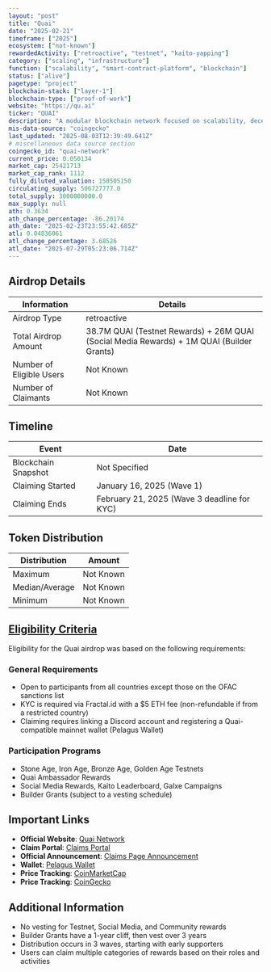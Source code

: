 ```yaml
---
layout: "post"
title: "Quai"
date: "2025-02-21"
timeframe: ["2025"]
ecosystem: ["not-known"]
rewardedActivity: ["retroactive", "testnet", "kaito-yapping"]
category: ["scaling", "infrastructure"]
function: ["scalability", "smart-contract-platform", "blockchain"]
status: ["alive"]
pagetype: "project"
blockchain-stack: ["layer-1"]
blockchain-type: ["proof-of-work"]
website: "https://qu.ai"
ticker: "QUAI"
description: "A modular blockchain network focused on scalability, decentralization, and rewarding early contributors."
mis-data-source: "coingecko"
last_updated: "2025-08-03T12:39:49.641Z"
# miscellaneous data source section
coingecko_id: "quai-network"
current_price: 0.050134
market_cap: 25421713
market_cap_rank: 1112
fully_diluted_valuation: 150505150
circulating_supply: 506727777.0
total_supply: 3000000000.0
max_supply: null
ath: 0.3634
ath_change_percentage: -86.20174
ath_date: "2025-02-23T23:55:42.685Z"
atl: 0.04836061
atl_change_percentage: 3.68526
atl_date: "2025-07-29T05:23:06.714Z"
---
```


## Airdrop Details

| Information              | Details                                                                                   |
| ------------------------ | ----------------------------------------------------------------------------------------- |
| Airdrop Type             | retroactive                                                                               |
| Total Airdrop Amount     | 38.7M QUAI (Testnet Rewards) + 26M QUAI (Social Media Rewards) + 1M QUAI (Builder Grants) |
| Number of Eligible Users | Not Known                                                                                 |
| Number of Claimants      | Not Known                                                                                 |

## Timeline

| Event               | Date                                        |
| ------------------- | ------------------------------------------- |
| Blockchain Snapshot | Not Specified                               |
| Claiming Started    | January 16, 2025 (Wave 1)                   |
| Claiming Ends       | February 21, 2025 (Wave 3 deadline for KYC) |

## Token Distribution

| Distribution   | Amount    |
| -------------- | --------- |
| Maximum        | Not Known |
| Median/Average | Not Known |
| Minimum        | Not Known |

## [Eligibility Criteria](https://qu.ai/blog/announcing-the-quai-network-claims-page/)

Eligibility for the Quai airdrop was based on the following requirements:

### General Requirements
- Open to participants from all countries except those on the OFAC sanctions list
- KYC is required via Fractal.id with a $5 ETH fee (non-refundable if from a restricted country)
- Claiming requires linking a Discord account and registering a Quai-compatible mainnet wallet (Pelagus Wallet)

### Participation Programs
- Stone Age, Iron Age, Bronze Age, Golden Age Testnets
- Quai Ambassador Rewards
- Social Media Rewards, Kaito Leaderboard, Galxe Campaigns
- Builder Grants (subject to a vesting schedule)

## Important Links

- **Official Website**: [Quai Network](https://qu.ai)
- **Claim Portal**: [Claims Portal](https://claims.qu.ai)
- **Official Announcement**: [Claims Page Announcement](https://qu.ai/blog/announcing-the-quai-network-claims-page/)
- **Wallet**: [Pelagus Wallet](https://pelaguswallet.io)
- **Price Tracking**: [CoinMarketCap](https://coinmarketcap.com/currencies/quai-network)
- **Price Tracking**: [CoinGecko](https://www.coingecko.com/en/coins/quai-network)

## Additional Information

- No vesting for Testnet, Social Media, and Community rewards
- Builder Grants have a 1-year cliff, then vest over 3 years
- Distribution occurs in 3 waves, starting with early supporters
- Users can claim multiple categories of rewards based on their roles and activities